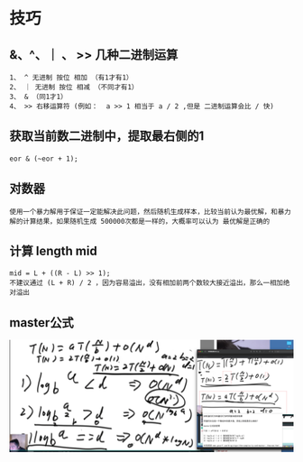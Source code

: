# 技巧

## &、^、｜ 、 >> 几种二进制运算
    1、 ^ 无进制 按位 相加 （有1才有1）
    2、 ｜ 无进制 按位 相减 （不同才有1）
    3、 & （同1才1）
    4、 >> 右移运算符 (例如：  a >> 1 相当于 a / 2 ,但是 二进制运算会比 / 快)

## 获取当前数二进制中，提取最右侧的1
    eor & (~eor + 1);

## 对数器
    使用一个暴力解用于保证一定能解决此问题，然后随机生成样本，比较当前认为最优解，和暴力解的计算结果，如果随机生成 500000次都是一样的，大概率可以认为 最优解是正确的

## 计算 length mid
    mid = L + ((R - L) >> 1);
    不建议通过 (L + R) / 2 ，因为容易溢出，没有相加前两个数较大接近溢出，那么一相加绝对溢出

## master公式
![image](./%E5%A4%8D%E6%9D%82%E5%BA%A6.png)